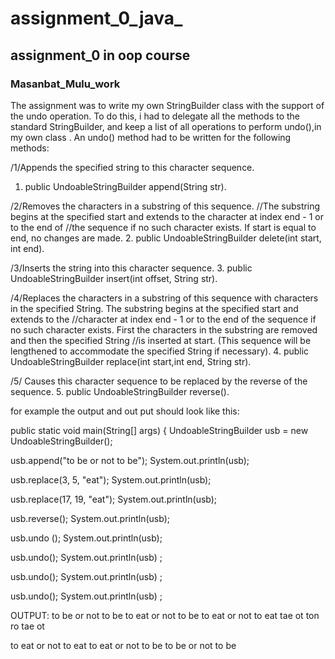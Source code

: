 # assignment_0_java_
## assignment_0 in oop course
### Masanbat_Mulu_work

The assignment was to write my own StringBuilder class with the support of the undo operation.
To do this, i had to delegate all the methods to the standard StringBuilder,
and keep a list of all operations to perform undo(),in my own class .
An undo() method had to be written for the following methods:

/1/Appends the specified string to this character sequence.
1. public UndoableStringBuilder append(String str).

/2/Removes the characters in a substring of this sequence.                                                                                                              //The substring begins at the specified start and extends to the character at index end - 1 or to the end of 
//the sequence if no such character exists. If start is equal to end, no changes are made.
2. public UndoableStringBuilder delete(int start, int end).

/3/Inserts the string into this character sequence.
3. public UndoableStringBuilder insert(int offset, String str).

/4/Replaces the characters in a substring of this sequence with characters in the specified String. The substring begins at the specified start and extends to the //character at index end - 1 or to the end of the sequence if no such character exists. First the characters in the substring are removed and then the specified String //is inserted at start. (This sequence will be lengthened to accommodate the specified String if necessary).
4. public UndoableStringBuilder replace(int start,int end, String str).

/5/ Causes this character sequence to be replaced by the reverse of the sequence.
5. public UndoableStringBuilder reverse().

for example the output and out put should look like this:

public static void main(String[] args) {
UndoableStringBuilder usb = new UndoableStringBuilder();

usb.append("to be or not to be");
System.out.println(usb);

usb.replace(3, 5, "eat");
System.out.println(usb);

usb.replace(17, 19, "eat");
System.out.println(usb);

usb.reverse();
System.out.println(usb);

usb.undo ();
System.out.println(usb);

usb.undo();
System.out.println(usb) ;

usb.undo();
System.out.println(usb) ;

usb.undo();
System.out.println(usb) ;

OUTPUT:
to be or not to be
to eat or not to be
to eat or not to eat
tae ot ton ro tae ot

to eat or not to eat
to eat or not to be
to be or not to be

